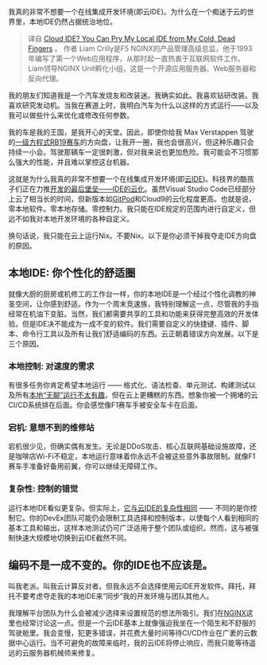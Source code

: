 <!--
# 用云替代我的本地IDE？除非你先杀了我
https://cdn.thenewstack.io/media/2023/11/e017d708-rb19-1024x521.jpg
 -->

我真的非常不想要一个在线集成开发环境(即云IDE)。为什么在一个痴迷于云的世界里，本地IDE仍然占据统治地位。

> 译自 [Cloud IDE? You Can Pry My Local IDE from My Cold, Dead Fingers](https://thenewstack.io/cloud-ide-you-can-pry-my-local-ide-from-my-cold-dead-fingers/) 。
作者 Liam Crilly是F5 NGINX的产品管理高级总监，他于1993年编写了第一个Web应用程序，从那时起一直热衷于互联网软件工作。Liam领导NGINX Unit孵化小组，这是一个开源应用服务器、Web服务器和反向代理。

我的朋友们知道我是一个汽车发烧友和改装迷。我确实如此。我喜欢钻研改装。我喜欢研究发动机。当我在赛道上时，我明白汽车为什么以这样的方式运行——以及我可以做些什么来优化或修改任何参数。

我的车是我的王国，是我开心的天堂。因此，即使你给我 Max Verstappen 驾驶的[一级方程式RB19赛车](https://en.wikipedia.org/wiki/Red_Bull_Racing_RB19)的方向盘，让我开一圈，我也会很高兴，但这种乐趣只会持续一小会。驾驶那辆车一定很刺激，但对我来说也更加危险。我可能会不习惯那么强大的性能，并且难以掌控这台机器。

这就是为什么我真的非常不想要一个在线集成开发环境(即[云IDE](https://en.wikipedia.org/wiki/Online_integrated_development_environment))。科技界的酷孩子们正在力推[开发的最后堡垒——IDE的云化](https://thenewstack.io/are-cloud-based-ides-the-future-of-software-engineering/)。虽然Visual Studio Code已经部分上云了相当长的时间，但新版本如[GitPod](https://thenewstack.io/the-goldilocks-cde-gitpod-fits-between-saas-and-self-hosted/)和Cloud9的云化程度更高。也就是说，零本地软件。零本地存储。零控制力。我只能在IDE规定的范围内进行自定义，但远不如我对本地开发环境的各种自定义。

换句话说，我只能在云上运行Nix。不要Nix。以下是你必须干掉我夺走IDE方向盘的原因。

## 本地IDE: 你个性化的舒适圈

就像大厨的厨房或机修工的工作台一样，你的本地IDE是一个经过个性化调教的神圣空间，让你感到舒适。作为一个周末竞速族，我特别理解这一点，尽管我的手指经常在机油下变脏。当然，我们都需要共享的工具和功能来获得完整高效的开发体验。但是IDE决不能成为一成不变的软件。我们需要自定义的快捷键、插件、脚本、命令行工具以及所有让我们舒适编码的东西。云正朝着错误方向发展。以下是三个原因。

### 本地控制: 对速度的需求

有很多任务你肯定希望本地运行 —— 格式化、语法检查、单元测试、构建测试以及所有[本地“无聊”运行不太有趣](https://thenewstack.io/automate-the-boring-stuff-with-kubernetes/)，但在云上更糟糕的东西。想象你被一个拥堵的云CI/CD系统排在后面。你会感觉像F1赛车手被安全车卡在后面。

### 宕机: 意想不到的维修站

宕机很少见，但确实偶有发生。无论是DDoS攻击、核心互联网基础设施故障，还是咖啡店Wi-Fi不稳定，本地运行意味着你永远不会被这些意外事故限制。就像F1赛车手准备好备用前翼，你可以继续无障碍工作。

### 复杂性: 控制的错觉

运行本地IDE看似更复杂。但实际上，[它与云IDE的复杂性相同](https://thenewstack.io/why-cloud-ides-are-shifting-to-a-platform-as-a-service-model/) —— 不同的是你控制它。你的DevEx团队可能仍会限制工具选择和控制版本，以使每个人看到相同的基本工具和输出，这样本地测试仍可广泛适用于整个团队或组织。然而，这与被强制快速大规模地切换到云IDE截然不同。

## 编码不是一成不变的。你的IDE也不应该是。

叫我老派。叫我云计算反对者。但我永远不会选择使用云IDE开发软件。拜托，拜托不要考虑夺走我的本地IDE来“同步”我的开发环境与团队其他人。

我理解平台团队为什么会被减少选择来设置规范的想法所吸引。我们在[NGINX](https://www.nginx.com/)这里也经常讨论这一点。但是一个云IDE基本上就像强迫我坐在一个陌生和不舒服的驾驶舱里。我会变慢，犯更多错误，并花费大量时间等待CI/CD作业在广袤的云数据中心运行。当不可避免的故障来临时，我的云IDE将停止响应，而我只能等待遥远的云服务器机械师来修复。
